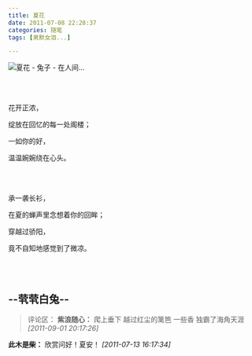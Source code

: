 ```yaml
---
title: 夏花
date: 2011-07-08 22:28:37
categories: 随笔
tags: [男默女泪...]

---
```

![夏花 - 兔子 - 在人间...](188588234412931987.jpg)

<br /><br />

花开正浓，

绽放在回忆的每一处阁楼；

一如你的好，

温温婉婉绕在心头。

<br /><br />

承一袭长衫，

在夏的蝉声里念想着你的回眸；

穿越过骄阳，

竟不自知地感觉到了微凉。 

<br /><br />

--茕茕白兔--
---
>评论区：
>**紫浪随心：** 爬上垂下 越过红尘的篱笆 一些香 独霸了海角天涯  *[2011-09-01 20:17:26]*
>
**此木是柴：** 欣赏问好！夏安！  *[2011-07-13 16:17:34]*
>
